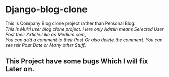 # Django-blog-clone
This is Company Blog clone project rather than Personal Blog. <br/>
*This is Multi user blog clone project. Here only Admin means Selected User Post their Article.Like as Medium.com,<br/>
You can add a comment to their Post Or also delete the comment. You can see teir Post Date or Many other Stuff.*<br/>
## This Project have some bugs Which I will fix Later on.
